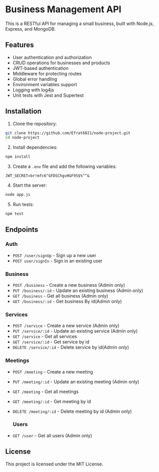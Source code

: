# Business Management API

This is a RESTful API for managing a small business, built with Node.js, Express, and MongoDB.

## Features

- User authentication and authorization
- CRUD operations for businesses and products
- JWT-based authentication
- Middleware for protecting routes
- Global error handling
- Environment variables support
- Logging with log4js
- Unit tests with Jest and Supertest

## Installation

1. Clone the repository:

```bash
git clone https://github.com/Efrat6821/node-project.git
cd node-project
```

2. Install dependencies:

```bash
npm install
```

3. Create a `.env` file and add the following variables:

```dotenv
JWT_SECRET=br!mfc6^GFDSChgvHGF95$%^^&
```

4. Start the server:

```bash
node app.js
```

5. Run tests:

```bash
npm test
```

## Endpoints

### Auth

- `POST /user/signUp` - Sign up a new user
- `POST user/signIn` - Sign in an existing user

### Business

- `POST /business` - Create a new business (Admin only)
- `PUT /business/:id` - Update an existing business (Admin only)
- `GET /business` - Get all business (Admin only)
- `GET /business/:id` - Get business By id(Admin only)

### Services

- `POST /service` - Create a new service (Admin only)
- `PUT /service/:id` - Update an existing service (Admin only)
- `GET /service` - Get all services
- `GET /service/:id` - Get service by id
- `DELETE /service/:id` - Delete service by id(Admin only)
  
 ### Meetings

- `POST /meeting` - Create a new meeting 
- `PUT /meeting/:id` - Update an existing meeting (Admin only)
- `GET /meeting` - Get all meetings
- `GET /meeting/:id` - Get meeting by id
- `DELETE /meeting/:id` - Delete meeting by id (Admin only)
  
  ### Users

- `GET /user` - Get all users (Admin only)
  
## License

This project is licensed under the MIT License.
